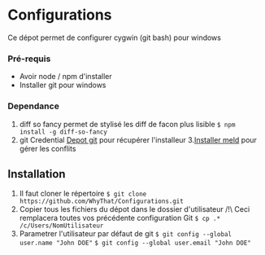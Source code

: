 # Configurations
Ce dépot permet de configurer cygwin (git bash) pour windows
### Pré-requis
* Avoir node / npm d'installer
* Installer git pour windows

### Dependance
1. diff so fancy permet de stylisé les diff de facon plus lisible
```$ npm install -g diff-so-fancy```
2. git Credential
[Depot git](https://github.com/Microsoft/Git-Credential-Manager-for-Windows/releases) pour récupérer l'installeur
3.[Installer meld](http://meldmerge.org/) pour gérer les conflits

## Installation
1. Il faut cloner le répertoire 
```$ git clone https://github.com/WhyThat/Configurations.git```
2. Copier tous les fichiers du dépot dans le dossier d'utilisateur /!\ Ceci remplacera toutes vos précédente configuration Git 
```$ cp .* /c/Users/NomUtilisateur```
3. Parametrer l'utilisateur par défaut de git
```$ git config --global user.name "John DOE"```
```$ git config --global user.email "John DOE"```

